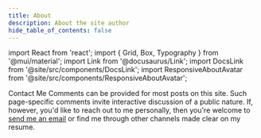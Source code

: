 ```yaml
---
title: About
description: About the site author
hide_table_of_contents: false
---
```


import React from 'react';
import { Grid, Box, Typography } from '@mui/material';
import Link from '@docusaurus/Link';
import DocsLink from '@site/src/components/DocsLink';
import ResponsiveAboutAvatar from '@site/src/components/ResponsiveAboutAvatar';

<Grid>
  <Grid item xs={12} md={8}>
    <ResponsiveAboutAvatar />
    <Box sx={{ mt: 4, display: 'flex', alignItems: 'center' }}>
      <Box sx={{ flexGrow: 1 }}>
        <Typography variant="h4">Contact Me</Typography>
        <Typography component={'div'}>
            Comments can be provided for most posts on this site. Such page-specific comments invite interactive discussion of a public nature. If, however, you'd like to reach out to me personally, then you're welcome to <a href="mailto:daniel@dwf.dev?subject=Hey%20Daniel%21%20Nice%20Website%21">send me an email</a> or find me through other channels made clear on <DocsLink to="/resume" target="_blank">my resume</DocsLink>.
        </Typography>
      </Box>
    </Box>
  </Grid>
</Grid>
